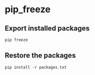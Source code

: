 # pip_freeze

## Export installed packages

`pip freeze`

## Restore the packages

`pip install -r packages.txt`
